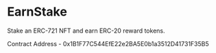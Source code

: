 # EarnStake

Stake an ERC-721 NFT and earn ERC-20 reward tokens.

Contract Address - 0x1B1F77C544EfE22e2BA5E0b1a3512D41731F35B5
